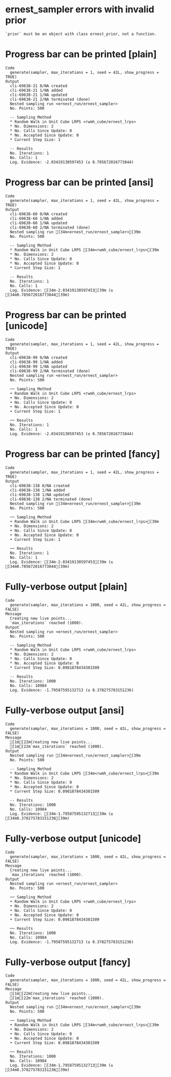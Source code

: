 # ernest_sampler errors with invalid prior

    `prior` must be an object with class ernest_prior, not a function.

# Progress bar can be printed [plain]

    Code
      generate(sampler, max_iterations = 1, seed = 42L, show_progress = TRUE)
    Output
      cli-69638-21 0/NA created
      cli-69638-21 1/NA added
      cli-69638-21 1/NA updated
      cli-69638-21 2/NA terminated (done)
      Nested sampling run <ernest_run/ernest_sampler>
      No. Points: 500
      
      -- Sampling Method 
      * Random Walk in Unit Cube LRPS <rwmh_cube/ernest_lrps>
      * No. Dimensions: 2
      * No. Calls Since Update: 0
      * No. Accepted Since Update: 0
      * Current Step Size: 1
      
      -- Results 
      No. Iterations: 1
      No. Calls: 1
      Log. Evidence: -2.03419130597453 (± 0.785672016773844)

# Progress bar can be printed [ansi]

    Code
      generate(sampler, max_iterations = 1, seed = 42L, show_progress = TRUE)
    Output
      cli-69638-60 0/NA created
      cli-69638-60 1/NA added
      cli-69638-60 1/NA updated
      cli-69638-60 2/NA terminated (done)
      Nested sampling run [34m<ernest_run/ernest_sampler>[39m
      No. Points: 500
      
      -- Sampling Method 
      * Random Walk in Unit Cube LRPS [34m<rwmh_cube/ernest_lrps>[39m
      * No. Dimensions: 2
      * No. Calls Since Update: 0
      * No. Accepted Since Update: 0
      * Current Step Size: 1
      
      -- Results 
      No. Iterations: 1
      No. Calls: 1
      Log. Evidence: [34m-2.03419130597453[39m (± [34m0.785672016773844[39m)

# Progress bar can be printed [unicode]

    Code
      generate(sampler, max_iterations = 1, seed = 42L, show_progress = TRUE)
    Output
      cli-69638-99 0/NA created
      cli-69638-99 1/NA added
      cli-69638-99 1/NA updated
      cli-69638-99 2/NA terminated (done)
      Nested sampling run <ernest_run/ernest_sampler>
      No. Points: 500
      
      ── Sampling Method 
      • Random Walk in Unit Cube LRPS <rwmh_cube/ernest_lrps>
      • No. Dimensions: 2
      • No. Calls Since Update: 0
      • No. Accepted Since Update: 0
      • Current Step Size: 1
      
      ── Results 
      No. Iterations: 1
      No. Calls: 1
      Log. Evidence: -2.03419130597453 (± 0.785672016773844)

# Progress bar can be printed [fancy]

    Code
      generate(sampler, max_iterations = 1, seed = 42L, show_progress = TRUE)
    Output
      cli-69638-138 0/NA created
      cli-69638-138 1/NA added
      cli-69638-138 1/NA updated
      cli-69638-138 2/NA terminated (done)
      Nested sampling run [34m<ernest_run/ernest_sampler>[39m
      No. Points: 500
      
      ── Sampling Method 
      • Random Walk in Unit Cube LRPS [34m<rwmh_cube/ernest_lrps>[39m
      • No. Dimensions: 2
      • No. Calls Since Update: 0
      • No. Accepted Since Update: 0
      • Current Step Size: 1
      
      ── Results 
      No. Iterations: 1
      No. Calls: 1
      Log. Evidence: [34m-2.03419130597453[39m (± [34m0.785672016773844[39m)

# Fully-verbose output [plain]

    Code
      generate(sampler, max_iterations = 1000, seed = 42L, show_progress = FALSE)
    Message
      Creating new live points...
      `max_iterations` reached (1000).
    Output
      Nested sampling run <ernest_run/ernest_sampler>
      No. Points: 500
      
      -- Sampling Method 
      * Random Walk in Unit Cube LRPS <rwmh_cube/ernest_lrps>
      * No. Dimensions: 2
      * No. Calls Since Update: 0
      * No. Accepted Since Update: 0
      * Current Step Size: 0.0981878434301509
      
      -- Results 
      No. Iterations: 1000
      No. Calls: 10984
      Log. Evidence: -1.79587595132713 (± 0.378275783151236)

# Fully-verbose output [ansi]

    Code
      generate(sampler, max_iterations = 1000, seed = 42L, show_progress = FALSE)
    Message
      [1m[22mCreating new live points...
      [1m[22m`max_iterations` reached (1000).
    Output
      Nested sampling run [34m<ernest_run/ernest_sampler>[39m
      No. Points: 500
      
      -- Sampling Method 
      * Random Walk in Unit Cube LRPS [34m<rwmh_cube/ernest_lrps>[39m
      * No. Dimensions: 2
      * No. Calls Since Update: 0
      * No. Accepted Since Update: 0
      * Current Step Size: 0.0981878434301509
      
      -- Results 
      No. Iterations: 1000
      No. Calls: 10984
      Log. Evidence: [34m-1.79587595132713[39m (± [34m0.378275783151236[39m)

# Fully-verbose output [unicode]

    Code
      generate(sampler, max_iterations = 1000, seed = 42L, show_progress = FALSE)
    Message
      Creating new live points...
      `max_iterations` reached (1000).
    Output
      Nested sampling run <ernest_run/ernest_sampler>
      No. Points: 500
      
      ── Sampling Method 
      • Random Walk in Unit Cube LRPS <rwmh_cube/ernest_lrps>
      • No. Dimensions: 2
      • No. Calls Since Update: 0
      • No. Accepted Since Update: 0
      • Current Step Size: 0.0981878434301509
      
      ── Results 
      No. Iterations: 1000
      No. Calls: 10984
      Log. Evidence: -1.79587595132713 (± 0.378275783151236)

# Fully-verbose output [fancy]

    Code
      generate(sampler, max_iterations = 1000, seed = 42L, show_progress = FALSE)
    Message
      [1m[22mCreating new live points...
      [1m[22m`max_iterations` reached (1000).
    Output
      Nested sampling run [34m<ernest_run/ernest_sampler>[39m
      No. Points: 500
      
      ── Sampling Method 
      • Random Walk in Unit Cube LRPS [34m<rwmh_cube/ernest_lrps>[39m
      • No. Dimensions: 2
      • No. Calls Since Update: 0
      • No. Accepted Since Update: 0
      • Current Step Size: 0.0981878434301509
      
      ── Results 
      No. Iterations: 1000
      No. Calls: 10984
      Log. Evidence: [34m-1.79587595132713[39m (± [34m0.378275783151236[39m)

